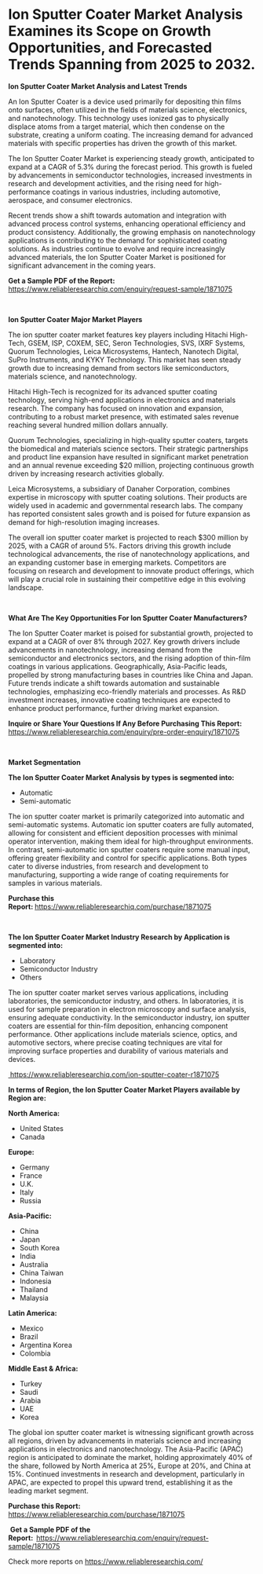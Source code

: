 <p><h1>Ion Sputter Coater Market Analysis Examines its Scope on Growth Opportunities, and Forecasted Trends Spanning from 2025 to 2032.</h1></p><p><strong>Ion Sputter Coater Market Analysis and Latest Trends</strong></p>
<p><p>An Ion Sputter Coater is a device used primarily for depositing thin films onto surfaces, often utilized in the fields of materials science, electronics, and nanotechnology. This technology uses ionized gas to physically displace atoms from a target material, which then condense on the substrate, creating a uniform coating. The increasing demand for advanced materials with specific properties has driven the growth of this market.</p><p>The Ion Sputter Coater Market is experiencing steady growth, anticipated to expand at a CAGR of 5.3% during the forecast period. This growth is fueled by advancements in semiconductor technologies, increased investments in research and development activities, and the rising need for high-performance coatings in various industries, including automotive, aerospace, and consumer electronics. </p><p>Recent trends show a shift towards automation and integration with advanced process control systems, enhancing operational efficiency and product consistency. Additionally, the growing emphasis on nanotechnology applications is contributing to the demand for sophisticated coating solutions. As industries continue to evolve and require increasingly advanced materials, the Ion Sputter Coater Market is positioned for significant advancement in the coming years.</p></p>
<p><strong>Get a Sample PDF of the Report:&nbsp;</strong> <a href="https://www.reliableresearchiq.com/enquiry/request-sample/1871075?utm_campaign=3132&utm_medium=2&utm_source=Github&utm_content=ia&utm_term=11042025&utm_id=ion-sputter-coater">https://www.reliableresearchiq.com/enquiry/request-sample/1871075</a></p>
<p>&nbsp;</p>
<p><strong>Ion Sputter Coater Major Market Players</strong></p>
<p><p>The ion sputter coater market features key players including Hitachi High-Tech, GSEM, ISP, COXEM, SEC, Seron Technologies, SVS, IXRF Systems, Quorum Technologies, Leica Microsystems, Hantech, Nanotech Digital, SuPro Instruments, and KYKY Technology. This market has seen steady growth due to increasing demand from sectors like semiconductors, materials science, and nanotechnology.</p><p>Hitachi High-Tech is recognized for its advanced sputter coating technology, serving high-end applications in electronics and materials research. The company has focused on innovation and expansion, contributing to a robust market presence, with estimated sales revenue reaching several hundred million dollars annually.</p><p>Quorum Technologies, specializing in high-quality sputter coaters, targets the biomedical and materials science sectors. Their strategic partnerships and product line expansion have resulted in significant market penetration and an annual revenue exceeding $20 million, projecting continuous growth driven by increasing research activities globally.</p><p>Leica Microsystems, a subsidiary of Danaher Corporation, combines expertise in microscopy with sputter coating solutions. Their products are widely used in academic and governmental research labs. The company has reported consistent sales growth and is poised for future expansion as demand for high-resolution imaging increases.</p><p>The overall ion sputter coater market is projected to reach $300 million by 2025, with a CAGR of around 5%. Factors driving this growth include technological advancements, the rise of nanotechnology applications, and an expanding customer base in emerging markets. Competitors are focusing on research and development to innovate product offerings, which will play a crucial role in sustaining their competitive edge in this evolving landscape.</p></p>
<p>&nbsp;</p>
<p><strong>What Are The Key Opportunities For Ion Sputter Coater Manufacturers?</strong></p>
<p><p>The Ion Sputter Coater market is poised for substantial growth, projected to expand at a CAGR of over 8% through 2027. Key growth drivers include advancements in nanotechnology, increasing demand from the semiconductor and electronics sectors, and the rising adoption of thin-film coatings in various applications. Geographically, Asia-Pacific leads, propelled by strong manufacturing bases in countries like China and Japan. Future trends indicate a shift towards automation and sustainable technologies, emphasizing eco-friendly materials and processes. As R&D investment increases, innovative coating techniques are expected to enhance product performance, further driving market expansion.</p></p>
<p><strong>Inquire or Share Your Questions If Any Before Purchasing This Report:</strong> <a href="https://www.reliableresearchiq.com/enquiry/pre-order-enquiry/1871075?utm_campaign=3132&utm_medium=2&utm_source=Github&utm_content=ia&utm_term=11042025&utm_id=ion-sputter-coater">https://www.reliableresearchiq.com/enquiry/pre-order-enquiry/1871075</a></p>
<p>&nbsp;</p>
<p><strong>Market Segmentation</strong></p>
<p><strong>The Ion Sputter Coater Market Analysis by types is segmented into:</strong></p>
<p><ul><li>Automatic</li><li>Semi-automatic</li></ul></p>
<p><p>The ion sputter coater market is primarily categorized into automatic and semi-automatic systems. Automatic ion sputter coaters are fully automated, allowing for consistent and efficient deposition processes with minimal operator intervention, making them ideal for high-throughput environments. In contrast, semi-automatic ion sputter coaters require some manual input, offering greater flexibility and control for specific applications. Both types cater to diverse industries, from research and development to manufacturing, supporting a wide range of coating requirements for samples in various materials.</p></p>
<p><strong>Purchase this Report:&nbsp;</strong><a href="https://www.reliableresearchiq.com/purchase/1871075?utm_campaign=3132&utm_medium=2&utm_source=Github&utm_content=ia&utm_term=11042025&utm_id=ion-sputter-coater">https://www.reliableresearchiq.com/purchase/1871075</a></p>
<p>&nbsp;</p>
<p><strong>The Ion Sputter Coater Market Industry Research by Application is segmented into:</strong></p>
<p><ul><li>Laboratory</li><li>Semiconductor Industry</li><li>Others</li></ul></p>
<p><p>The ion sputter coater market serves various applications, including laboratories, the semiconductor industry, and others. In laboratories, it is used for sample preparation in electron microscopy and surface analysis, ensuring adequate conductivity. In the semiconductor industry, ion sputter coaters are essential for thin-film deposition, enhancing component performance. Other applications include materials science, optics, and automotive sectors, where precise coating techniques are vital for improving surface properties and durability of various materials and devices.</p></p>
<p><a href="https://www.reliableresearchiq.com/ion-sputter-coater-r1871075?utm_campaign=3132&utm_medium=2&utm_source=Github&utm_content=ia&utm_term=11042025&utm_id=ion-sputter-coater">&nbsp;https://www.reliableresearchiq.com/ion-sputter-coater-r1871075</a></p>
<p><strong>In terms of Region, the Ion Sputter Coater Market Players available by Region are:</strong></p>
<p>
    <p> <strong> North America: </strong>
        <ul>
            <li>United States</li>
            <li>Canada</li>
        </ul>
        </p> 
    <p> <strong> Europe: </strong>
        <ul>
            <li>Germany</li>
            <li>France</li>
            <li>U.K.</li>
            <li>Italy</li>
            <li>Russia</li>
        </ul>
        </p> 
    <p> <strong> Asia-Pacific: </strong>
        <ul>
            <li>China</li>
            <li>Japan</li>
            <li>South Korea</li>
            <li>India</li>
            <li>Australia</li>
            <li>China Taiwan</li>
            <li>Indonesia</li>
            <li>Thailand</li>
            <li>Malaysia</li>
        </ul>
        </p> 
    <p> <strong> Latin America: </strong>
        <ul>
            <li>Mexico</li>
            <li>Brazil</li>
            <li>Argentina Korea</li>
            <li>Colombia</li>
        </ul>
        </p> 
    <p> <strong> Middle East & Africa: </strong>
        <ul>
            <li>Turkey</li>
            <li>Saudi</li>
            <li>Arabia</li>
            <li>UAE</li>
            <li>Korea</li>
        </ul>
    </p>
    </p>
<p><p>The global ion sputter coater market is witnessing significant growth across all regions, driven by advancements in materials science and increasing applications in electronics and nanotechnology. The Asia-Pacific (APAC) region is anticipated to dominate the market, holding approximately 40% of the share, followed by North America at 25%, Europe at 20%, and China at 15%. Continued investments in research and development, particularly in APAC, are expected to propel this upward trend, establishing it as the leading market segment.</p></p>
<p><strong>Purchase this Report: </strong><a href="https://www.reliableresearchiq.com/purchase/1871075?utm_campaign=3132&utm_medium=2&utm_source=Github&utm_content=ia&utm_term=11042025&utm_id=ion-sputter-coater">https://www.reliableresearchiq.com/purchase/1871075</a></p>
<p>&nbsp;<strong>Get a Sample PDF of the Report:&nbsp;&nbsp;</strong><a href="https://www.reliableresearchiq.com/enquiry/request-sample/1871075?utm_campaign=3132&utm_medium=2&utm_source=Github&utm_content=ia&utm_term=11042025&utm_id=ion-sputter-coater">https://www.reliableresearchiq.com/enquiry/request-sample/1871075</a></p>
<p><strong></strong></p>
<p>Check more reports on <a href="https://www.reliableresearchiq.com/?utm_campaign=3132&utm_medium=2&utm_source=Github&utm_content=ia&utm_term=11042025&utm_id=ion-sputter-coater">https://www.reliableresearchiq.com/</a></p>